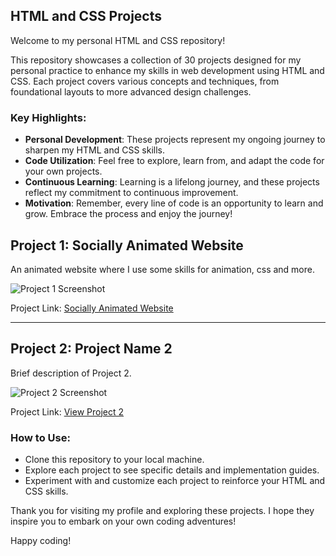 ## HTML and CSS Projects

Welcome to my personal HTML and CSS repository!

This repository showcases a collection of 30 projects designed for my personal practice to enhance my skills in web development using HTML and CSS. Each project covers various concepts and techniques, from foundational layouts to more advanced design challenges.

### Key Highlights:
- **Personal Development**: These projects represent my ongoing journey to sharpen my HTML and CSS skills.
- **Code Utilization**: Feel free to explore, learn from, and adapt the code for your own projects.
- **Continuous Learning**: Learning is a lifelong journey, and these projects reflect my commitment to continuous improvement.
- **Motivation**: Remember, every line of code is an opportunity to learn and grow. Embrace the process and enjoy the journey!

## Project 1: Socially Animated Website
An animated website where I use some skills for animation, css and more.

![Project 1 Screenshot](https://imgur.com/KRau6tM)

Project Link: [Socially Animated Website](https://socially-animated-website.netlify.app/)

---

## Project 2: Project Name 2

Brief description of Project 2.

![Project 2 Screenshot](/path/to/screenshot-project-2.png)

Project Link: [View Project 2](/path/to/project-2)

### How to Use:
- Clone this repository to your local machine.
- Explore each project to see specific details and implementation guides.
- Experiment with and customize each project to reinforce your HTML and CSS skills.

Thank you for visiting my profile and exploring these projects. I hope they inspire you to embark on your own coding adventures!

Happy coding!

